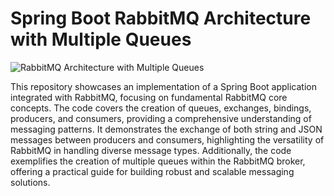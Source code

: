 # Spring Boot RabbitMQ Architecture with Multiple Queues

![RabbitMQ Architecture with Multiple Queues](https://github.com/saputhebeast/spring-boot-rabbitmq/assets/72787452/7e7f6471-748f-4a1e-b305-e2088172bd49)

This repository showcases an implementation of a Spring Boot application integrated with RabbitMQ, focusing on fundamental RabbitMQ core concepts. The code covers the creation of queues, exchanges, bindings, producers, and consumers, providing a comprehensive understanding of messaging patterns. It demonstrates the exchange of both string and JSON messages between producers and consumers, highlighting the versatility of RabbitMQ in handling diverse message types. Additionally, the code exemplifies the creation of multiple queues within the RabbitMQ broker, offering a practical guide for building robust and scalable messaging solutions.
